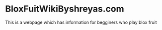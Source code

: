 # BloxFuitWikiByshreyas.com
This is a webpage which has information for begginers who play blox fruit

